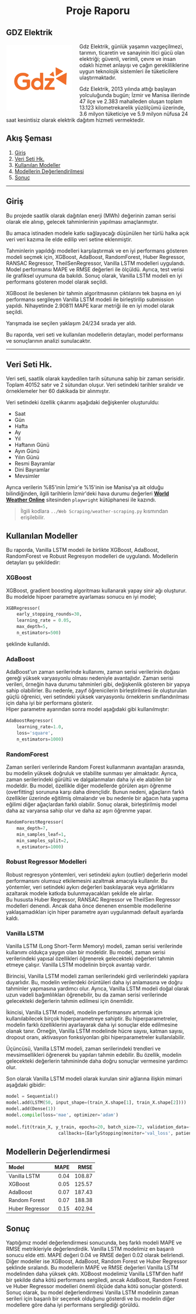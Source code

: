 <h1 align="center">Proje Raporu</h1>

<h2>GDZ Elektrik</h2>

<img src='./Images/gdz-logo.jpg' style="float: left;margin:5px 20px 5px 1px" height='180'> 

Gdz Elektrik, günlük yaşamın vazgeçilmezi, tarımın, ticaretin ve sanayinin itici gücü olan elektriği; güvenli, verimli, çevre ve insan odaklı hizmet anlayışı ve çağın gerekliliklerine uygun teknolojik sistemleri ile tüketicilere ulaştırmaktadır.

Gdz Elektrik, 2013 yılında attığı başlayan yolculuğunda bugün; İzmir ve Manisa illerinde 47 ilçe ve 2.383 mahalleden oluşan toplam 13.123 kilometrekarelik yüzölçümü üzerinde, 3.6 milyon tüketiciye ve 5.9  milyon nüfusa  24 saat kesintisiz olarak elektrik dağıtım hizmeti vermektedir.

## Akış Şeması
1. [Giriş](#giriş)
1. [Veri Seti Hk.](#veri-seti-hk)
1. [Kullanılan Modeller](#kullanılan-modeller)
1. [Modellerin Değerlendirilmesi](#modellerin-değerlendirmesi)
1. [Sonuç](#sonuç)

<hr>

## Giriş

Bu projede saatlik olarak dağıtılan enerji (MWh) değerinin zaman serisi olarak ele alınıp, gelecek tahminlerinin yapılması amaçlanmıştır.

Bu amaca istinaden modele katkı sağlayacağı düşünülen her türlü halka açık veri veri kazıma ile elde edilip veri setine eklenmiştir.

Tahminlerin yapıldığı modelleri karşılaştırmak ve en iyi performans gösteren modeli seçmek için, XGBoost, AdaBoost, RandomForest, Huber Regressor, RANSAC Regressor, TheilSenRegressor, Vanilla LSTM modelleri uygulandı. Model performansı MAPE ve RMSE değerleri ile ölçüldü. Ayrıca, test verisi ile grafiksel uyumuna da bakıldı. Sonuç olarak, Vanilla LSTM modeli en iyi performans gösteren model olarak seçildi.

XGBoost ile beslenen bir tahmin algoritmasının çıktılarını tek başına en iyi performansı sergileyen Vanilla LSTM modeli ile birleştirilip submission yapıldı. Nihayetinde 2.90811 MAPE karar metriği ile en iyi model olarak seçildi.  

Yarışmada ise seçilen yaklaşım 24/234 sırada yer aldı.

Bu raporda, veri seti ve kullanılan modellerin detayları, model performansı ve sonuçlarının analizi sunulacaktır.

<hr>

## Veri Seti Hk.
Veri seti, saatlik olarak kaydedilen tarih sütununa sahip bir zaman serisidir. Toplam 40152 satır ve 2 sütundan oluşur. Veri setindeki tarihler sıralıdır ve örneklemeler her 60 dakikada bir alınmıştır.

Veri setindeki özellik çıkarımı aşağıdaki değişkenler oluşturuldu:
* Saat
* Gün
* Hafta
* Ay
* Yıl
* Haftanın Günü
* Ayın Günü
* Yılın Günü
* Resmi Bayramlar
* Dini Bayramlar
* Mevsimler

Ayrıca verilerin %85'inin İzmir'e %15'inin ise Manisa'ya ait olduğu bilindiğinden, ilgili tarihlerin İzmir'deki hava durumu değerleri **[World Weather Online](https://www.worldweatheronline.com/izmir-weather-history/izmir/tr.aspx)** sitesinden `playwright` kütüphanesi ile kazındı.

> İlgili kodlara `../Web Scraping/weather-scraping.py` kısmından erişilebilir.

## Kullanılan Modeller
Bu raporda, Vanilla LSTM modeli ile birlikte XGBoost, AdaBoost, RandomForest ve Robust Regresyon modelleri de uygulandı. Modellerin detayları şu şekildedir:

### XGBoost
XGBoost, gradient boosting algoritması kullanarak yapay sinir ağı oluşturur. Bu modelde hipoer parametre ayarlaması sonucu en iyi model;
```py
XGBRegressor(
    early_stopping_rounds=30,
    learning_rate = 0.05,
    max_depth=5,
    n_estimators=500)
```
şeklinde kullanıldı.


### AdaBoost
AdaBoost'un zaman serilerinde kullanımı, zaman serisi verilerinin doğası gereği yüksek varyasyonlu olması nedeniyle avantajlıdır. Zaman serisi verileri, örneğin hava durumu tahminleri gibi, değişkenlik gösteren bir yapıya sahip olabilirler. Bu nedenle, zayıf öğrenicilerin birleştirilmesi ile oluşturulan güçlü öğrenici, veri setindeki yüksek varyasyonlu örneklerin sınıflandırılması için daha iyi bir performans gösterir.  
Hiper parametre ayarından sonra model aşağıdaki gibi kullanılmıştır:
```py
AdaBoostRegressor(
    learning_rate=1.0,
    loss='square',
    n_estimators=1000)
```

### RandomForest
Zaman serileri verilerinde Random Forest kullanmanın avantajları arasında, bu modelin yüksek doğruluk ve stabilite sunması yer almaktadır. Ayrıca, zaman serilerindeki gürültü ve dalgalanmaları daha iyi ele alabilen bir modeldir. Bu model, özellikle diğer modellerde görülen aşırı öğrenme (overfitting) sorununa karşı daha dirençlidir. Bunun nedeni, ağaçların farklı özellikler üzerinde eğitilmiş olmalarıdır ve bu nedenle bir ağacın hata yapma eğilimi diğer ağaçlardan farklı olabilir. Sonuç olarak, birleştirilmiş model daha az varyansa sahip olur ve daha az aşırı öğrenme yapar.
```py
RandomForestRegressor(
    max_depth=7,
    min_samples_leaf=1,
    min_samples_split=2,
    n_estimators=1000)
```

### Robust Regressor Modelleri
Robust regresyon yöntemleri, veri setindeki aykırı (outlier) değerlerin model performansını olumsuz etkilemesini azaltmak amacıyla kullanılır. Bu yöntemler, veri setindeki aykırı değerleri baskılayarak veya ağırlıklarını azaltarak modele katkıda bulunmayacakları şekilde ele alırlar.  
Bu hususta Huber Regressor, RANSAC Regressor ve TheilSen Regressor modelleri denendi. Ancak daha önce denenen ensemble modellerine yaklaşamadıkları için hiper parametre ayarı uygulanmadı default ayarlarda kaldı.

### Vanilla LSTM
Vanilla LSTM (Long Short-Term Memory) modeli, zaman serisi verilerinde kullanımı oldukça yaygın olan bir modeldir. Bu model, zaman serisi verilerindeki yapısal özellikleri öğrenerek gelecekteki değerleri tahmin etmeye çalışır. Vanilla LSTM modelinin birçok avantajı vardır.

Birincisi, Vanilla LSTM modeli zaman serilerindeki girdi verilerindeki yapılara duyarlıdır. Bu, modelin verilerdeki örüntüleri daha iyi anlamasına ve doğru tahminler yapmasına yardımcı olur. Ayrıca, Vanilla LSTM modeli doğal olarak uzun vadeli bağımlılıkları öğrenebilir, bu da zaman serisi verilerinde gelecekteki değerlerin tahmin edilmesi için önemlidir.

İkincisi, Vanilla LSTM modeli, modelin performansını artırmak için kullanılabilecek birçok hiperparametreye sahiptir. Bu hiperparametreler, modelin farklı özelliklerini ayarlayarak daha iyi sonuçlar elde edilmesine olanak tanır. Örneğin, Vanilla LSTM modelinde hücre sayısı, katman sayısı, dropout oranı, aktivasyon fonksiyonları gibi hiperparametreler kullanılabilir.

Üçüncüsü, Vanilla LSTM modeli, zaman serilerindeki trendleri ve mevsimsellikleri öğrenerek bu yapıları tahmin edebilir. Bu özellik, modelin gelecekteki değerlerin tahmininde daha doğru sonuçlar vermesine yardımcı olur.

Son olarak Vanilla LSTM modeli olarak kurulan sinir ağlarına ilişkin mimari aşağdaki gibidir:
```py
model = Sequential()
model.add(LSTM(50, input_shape=(train_X.shape[1], train_X.shape[2])))
model.add(Dense(1))
model.compile(loss='mae', optimizer='adam')

model.fit(train_X, y_train, epochs=20, batch_size=72, validation_data=(test_X, y_test), 
                    callbacks=[EarlyStopping(monitor='val_loss', patience=10)], verbose=0, shuffle=False)
```

## Modellerin Değerlendirmesi

|Model|MAPE|RMSE|
|:---|---:|--:|
|Vanilla LSTM|0.04|108.87|
|XGBoost|0.05|125.57|
|AdaBoost|0.07|187.43|
|Random Forest|0.07|188.38|
|Huber Regressor|0.15|402.94|

## Sonuç
Yaptığımız model değerlendirmesi sonucunda, beş farklı modeli MAPE ve RMSE metrikleriyle değerlendirdik. Vanilla LSTM modelimiz en başarılı sonucu elde etti. MAPE değeri 0.04 ve RMSE değeri 0.02 olarak belirlendi. Diğer modeller ise XGBoost, AdaBoost, Random Forest ve Huber Regressor şeklinde sıralandı. Bu modellerin MAPE ve RMSE değerleri Vanilla LSTM modelinden daha yüksek çıktı. XGBoost modelimiz Vanilla LSTM'den hafif bir şekilde daha kötü performans sergiledi, ancak AdaBoost, Random Forest ve Huber Regressor modelleri önemli ölçüde daha kötü sonuçlar gösterdi. Sonuç olarak, bu model değerlendirmesi Vanilla LSTM modelinin zaman serileri için başarılı bir seçenek olduğunu gösterdi ve bu modelin diğer modellere göre daha iyi performans sergilediği görüldü.
